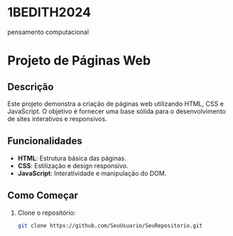 # 1BEDITH2024
pensamento computacional 
# Projeto de Páginas Web

## Descrição
Este projeto demonstra a criação de páginas web utilizando HTML, CSS e JavaScript. O objetivo é fornecer uma base sólida para o desenvolvimento de sites interativos e responsivos.

## Funcionalidades
- **HTML**: Estrutura básica das páginas.
- **CSS**: Estilização e design responsivo.
- **JavaScript**: Interatividade e manipulação do DOM.

## Como Começar
1. Clone o repositório:
   ```bash
   git clone https://github.com/SeuUsuario/SeuRepositorio.git
